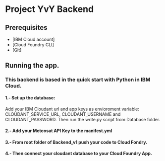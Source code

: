 # Project YvY Backend

## Prerequisites

* [IBM Cloud account]
* [Cloud Foundry CLI]
* [Git]

## Running the app.

### This backend is based in the quick start with Python in IBM Cloud. 

#### 1.- Set up the database: 
Add your IBM Cloudant url and app keys as envioroment variable: CLOUDANT_SERVICE_URL, CLOUDANT_USERNAME and CLOUDANT_PASSWORD.
Then run the write.py script from Database folder. 

#### 2.- Add your Meteosat API Key to the manifest.yml

#### 3.- From root folder of Backend_v1 push your code to Cloud Fondry. 

#### 4.- Then connect your cloudant database to your Cloud Foundry App.

